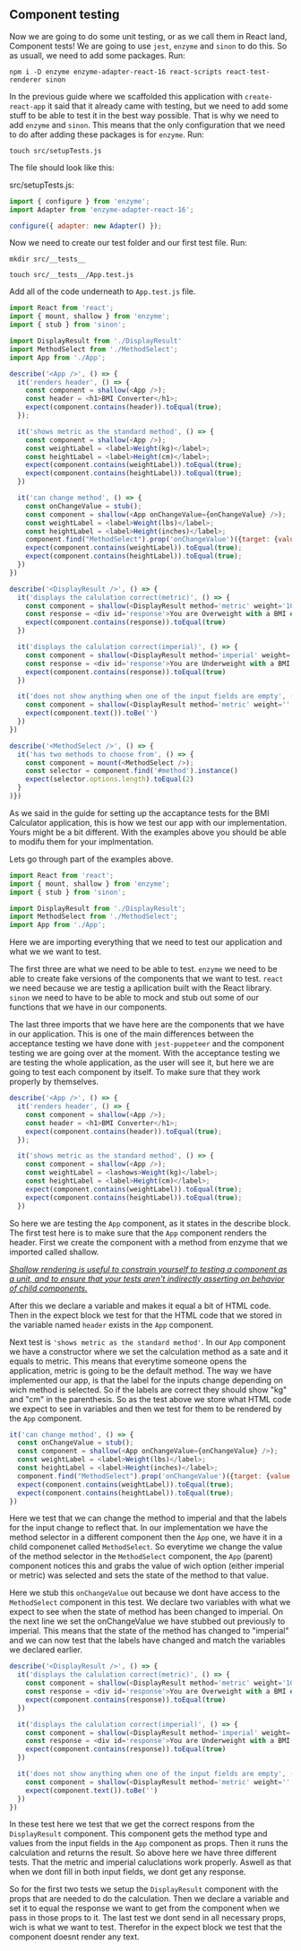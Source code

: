 ## Component testing

Now we are going to do some unit testing, or as we call them in React land, Component tests!
We are going to use `jest`, `enzyme` and `sinon` to do this. So as usuall, we need to add some packages. Run:

`npm i -D enzyme enzyme-adapter-react-16 react-scripts react-test-renderer sinon`

In the previous guide where we scaffolded this application with `create-react-app` it said that it already came with testing, but we need to add some stuff to be able to test it in the best way possible. That is why we need to add `enzyme` and `sinon`. This means that the only configuration that we need to do after adding these packages is for `enzyme`. Run:

`touch src/setupTests.js`

The file should look like this:

src/setupTests.js:                                                        

```js
import { configure } from 'enzyme';
import Adapter from 'enzyme-adapter-react-16';

configure({ adapter: new Adapter() }); 
```

Now we need to create our test folder and our first test file.
Run:

`mkdir src/__tests__`

`touch src/__tests__/App.test.js`

Add all of the code underneath to `App.test.js` file.

```js
import React from 'react';
import { mount, shallow } from 'enzyme';
import { stub } from 'sinon';

import DisplayResult from './DisplayResult'
import MethodSelect from './MethodSelect';
import App from './App';

describe('<App />', () => {
  it('renders header', () => {
    const component = shallow(<App />);
    const header = <h1>BMI Converter</h1>;
    expect(component.contains(header)).toEqual(true);
  });

  it('shows metric as the standard method', () => {
    const component = shallow(<App />);
    const weightLabel = <label>Weight(kg)</label>;
    const heightLabel = <label>Height(cm)</label>;
    expect(component.contains(weightLabel)).toEqual(true);
    expect(component.contains(heightLabel)).toEqual(true);
  })

  it('can change method', () => {
    const onChangeValue = stub();
    const component = shallow(<App onChangeValue={onChangeValue} />);
    const weightLabel = <label>Weight(lbs)</label>;
    const heightLabel = <label>Height(inches)</label>;
    component.find("MethodSelect").prop('onChangeValue')({target: {value:'imperial'}});
    expect(component.contains(weightLabel)).toEqual(true);
    expect(component.contains(heightLabel)).toEqual(true);
  })
})

describe('<DisplayResult />', () => {
  it('displays the calulation correct(metric)', () => {
    const component = shallow(<DisplayResult method='metric' weight='100' height='195'/>)
    const response = <div id='response'>You are Overweight with a BMI of 26.3</div>
    expect(component.contains(response)).toEqual(true)
  })

  it('displays the calulation correct(imperial)', () => {
    const component = shallow(<DisplayResult method='imperial' weight='140' height='73'/>)
    const response = <div id='response'>You are Underweight with a BMI of 18.47</div>
    expect(component.contains(response)).toEqual(true)
  })

  it('does not show anything when one of the input fields are empty', () => {
    const component = shallow(<DisplayResult method='metric' weight='' height='195'/>);
    expect(component.text()).toBe('')
  })
})

describe('<MethodSelect />', () => {
  it('has two methods to choose from', () => {
    const component = mount(<MethodSelect />);
    const selector = component.find('#method').instance()
    expect(selector.options.length).toEqual(2)
  }
)})
```

As we said in the guide for setting up the accaptance tests for the BMI Calculator application, this is how we test our app with our implementation. Yours might be a bit different. With the examples above you should be able to modifu them for your implmentation. 

Lets go through part of the examples above.
```js
import React from 'react';
import { mount, shallow } from 'enzyme';
import { stub } from 'sinon';

import DisplayResult from './DisplayResult';
import MethodSelect from './MethodSelect';
import App from './App';

```

Here we are importing everything that we need to test our application and what we we want to test. 

The first three are what we need to be able to test. `enzyme` we need to be able to create fake versions of the components that we want to test. `react` we need because we are testig a apllication built with the React library. `sinon` we need to have to be able to mock and stub out some of our functions that we have in our components.  

The last three imports that we have here are the components that we have in our application. This is one of the main differences between the acceptance testing we have done with `jest-puppeteer` and the component testing we are going over at the moment. With the acceptance testing we are testing the whole application, as the user will see it, but here we are going to test each component by itself. To make sure that they work properly by themselves. 

```js
describe('<App />', () => {
  it('renders header', () => {
    const component = shallow(<App />);
    const header = <h1>BMI Converter</h1>;
    expect(component.contains(header)).toEqual(true);
  });

  it('shows metric as the standard method', () => {
    const component = shallow(<App />);
    const weightLabel = <lashows>Weight(kg)</label>;
    const heightLabel = <label>Height(cm)</label>;
    expect(component.contains(weightLabel)).toEqual(true);
    expect(component.contains(heightLabel)).toEqual(true);
  })
```

So here we are testing the `App` component, as it states in the describe block.
The first test here is to make sure that the `App` component renders the header.
First we create the component with a method from enzyme that we imported called shallow. 

*[Shallow rendering is useful to constrain yourself to testing a component as a unit, and to ensure that your tests aren't indirectly asserting on behavior of child components.](https://github.com/airbnb/enzyme/blob/master/docs/api/shallow.md)*

After this we declare a variable and makes it equal a bit of HTML code. Then in the expect block we test for that the HTML code that we stored in the variable named `header` exists in the `App` component.


Next test is `'shows metric as the standard method'`. In our `App` component we have a constructor where we set the calculation method as a sate and it equals  to metric. This means that everytime someone opens the application, metric is going to be the default method. The way we have implemented our app, is that the label for the inputs change depending on wich method is selected. So if the labels are correct they should show "kg" and "cm" in the parenthesis. So as the test above we store what HTML code we expect to see in variables and then we test for them to be rendered by the `App` component.

```js
it('can change method', () => {
  const onChangeValue = stub();
  const component = shallow(<App onChangeValue={onChangeValue} />);
  const weightLabel = <label>Weight(lbs)</label>;
  const heightLabel = <label>Height(inches)</label>;
  component.find("MethodSelect").prop('onChangeValue')({target: {value:'imperial'}});
  expect(component.contains(weightLabel)).toEqual(true);
  expect(component.contains(heightLabel)).toEqual(true);
})
```

Here we test that we can change the method to imperial and that the labels for the input change to reflect that. In our implementation we have the method selector in a different component then the `Àpp` one, we have it in a child componenet called `MethodSelect`. So everytime we change the value of the method selector in the `MethodSelect` component, the `App` (parent) component notices this and grabs the value of wich option (either imperial or metric) was selected and sets the state of the method to that value. 

Here we stub this `onChangeValue` out because we dont have access to the `MethodSelect` component in this test. We declare two variables with what we expect to see when the state of method has been changed to imperial. On the next line we set the onChangeValue we have stubbed out previously to imperial. This means that the state of the method has changed to "imperial" and we can now test that the labels have changed and match the variables we declared earlier. 

```js
describe('<DisplayResult />', () => {
  it('displays the calulation correct(metric)', () => {
    const component = shallow(<DisplayResult method='metric' weight='100' height='195'/>)
    const response = <div id='response'>You are Overweight with a BMI of 26.3</div>
    expect(component.contains(response)).toEqual(true)
  })

  it('displays the calulation correct(imperial)', () => {
    const component = shallow(<DisplayResult method='imperial' weight='140' height='73'/>)
    const response = <div id='response'>You are Underweight with a BMI of 18.47</div>
    expect(component.contains(response)).toEqual(true)
  })

  it('does not show anything when one of the input fields are empty', () => {
    const component = shallow(<DisplayResult method='metric' weight='' height='195'/>);
    expect(component.text()).toBe('')
  })
})
```
In these test here we test that we get the correct respons from the `DisplayResult` component. This component gets the method type and values from the input fields in the `App` component as props. Then it runs the calculation and returns the result. So above here we have three different tests. That the metric and imperial caluclations work properly. Aswell as that when we dont fill in both input fields, we dont get any response.

So for the first two tests we setup the `DisplayResult` component with the props that are needed to do the calculation. Then we declare a variable and set it to equal the response we want to get from the component when we pass in those props to it.
The last test we dont send in all necessary props, wich is what we want to test. Therefor in the expect block we test that the component doesnt render any text.